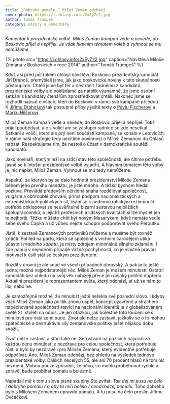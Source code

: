 ```yaml
---
title: „Dobrýho pomálu.“ Miloš Zeman odchází
cover-photo: https://i.ohlasy.info/2xEyZz2.jpg
author: Tomáš Trumpeš
category: názory a komentáře
---
```


*Komentář k prezidentské volbě. Miloš Zeman kampaň vede a nevede, do Boskovic přijel a nepřijel. Je však hlavním tématem voleb a vyhnout se mu nemůžeme.*

{% photo src="https://i.ohlasy.info/2xEyZz2.jpg" caption="Návštěva Miloše Zemana v Boskovicích v roce 2014" author="Tomáš Trumpeš" %}

Když asi před půl rokem ohlásil návštěvu Boskovic prezidentský kandidát Jiří Drahoš, přemýšleli jsme, jak jako boskovické noviny k této skutečnosti přistoupíme. Chtěli jsme být fér a nestranit žádnému z kandidátů, prezidentské volby ale pokládáme za natolik významné, že jsme osobní setkání s kandidáty čtenářům zprostředkovat chtěli. Nakonec jsme se rozhodli napsat o všech, kteří do Boskovic v rámci své kampaně přijedou. K [Jiřímu Drahošovi](http://www.ohlasy.info/clanky/2017/06/drahos.html) tak postupně přibyly ještě texty o [Pavlu Fischerovi](http://www.ohlasy.info/clanky/2017/12/fischer.html) a [Marku Hilšerovi](http://www.ohlasy.info/clanky/2018/01/hilser.html).

Miloš Zeman kampaň vede a nevede, do Boskovic přijel a nepřijel. Totiž přijel poobědvat, ale s voliči ani se zástupci radnice se zde nesetkal. Setkání s voliči, které ale prý není součástí kampaně, se konalo v Letovicích. V rámci naší strategie tedy necítíme povinnost o Miloši Zemanovi do Ohlasů napsat. Respektujeme tím, že nestojí o účast v demokratické soutěži kandidátů.

Jako novináři, kterým leží na srdci stav této společnosti, ale cítíme potřebu jasně se k letošní prezidentské volbě vyjádřit. A hlavním tématem této volby je, nic naplat, Miloš Zeman. Vyhnout se mu tedy nemůžeme.

Aspektů, ze kterých by se dalo hodnotit prezidentství Miloše Zemana během jeho prvního mandátu, je jistě mnoho. A těžko bychom hledali pozitiva. Převládá především očividná snaha rozdělovat společnost, vulgární a obhroublé chování, přímá podpora nacionalistických a extremistických politických sil, lísání se k nedemokratickým režimům či potřeba obklopovat se neuvěřitelně bizarní sestavou nejbližších spolupracovníků, o jejichž profesních a lidských kvalitách si lze myslet jen to nejhorší. Těžko můžete chtít být novým Masarykem, když nemáte vedle sebe svého Čapka a už vůbec nejste schopni podporovat svého Peroutku.

Jistě, k sestavě Zemanových protivníků můžeme a musíme být rovněž kritičtí. Pohled na partu, která se společně s vrchním čarodějem utíká účastnit *hradního sabatu*, je místy zdrojem minimálně silného zklamání. I zde panují v nejednom případě vážné pochybnosti, co je vlastně pravou motivací k úsilí stát se českým prezidentem.

Rozdíl v úrovni je ale snad ve všech případech obrovský. A pak je tu ještě jedna, možná nejpodstatnější věc. Miloš Zeman je mužem minulosti. Ostatní kandidáti bez ohledu na svůj věk nabízejí přece jen nějaký pohled dopředu. Aktuální prezident je reprezentantem světa, který odchází, ať už se nám to líbí, nebo ne.

Je samozřejmě možné, že minulost ještě neřekla své poslední slovo. I kdyby však Miloš Zeman jako politik znovu uspěl, koncept uzavřené a strachem napěchované společnosti stavící na nacionální identitě je v globalizovaném světě 21. století na odpis. Je jen otázkou, jak bolestné toto loučení se s minulostí pro naši zemi bude. Život ale nelze zastavit, jakkoliv se o to mohou zpátečnické a destruktivní síly zemanovské politiky ještě nějakou dobu snažit.

Život nelze zastavit a stáří také ne. Setrvávání na pozicích hájících za každou cenu minulost je nezdravé pro celou společnost, která potřebuje růst, a bylo by nezdravé i pro Miloše Zemana, který evidentně potřebuje odpočívat. Ano, Miloš Zeman odchází, bez ohledu na výsledek lednové prezidentské volby. Dalších necelých 55, ale ani 70 procent hlasů na tom nic nezmění. Mohou pouze způsobit, že něco, co mohlo proběhnout rychle a zdravě, bude probíhat pomalu a bolestně. 

Napadají mě k tomu slova písně skupiny Sto zvířat: *Tak dej mi pusu na čelo / dobrýho pomálu / a aby to míň bolelo / neodcházej pomalu.* Toho dobrého bylo s Milošem Zemanem opravdu pomálu. A tu pusu na čelo prosím Jiřímu Ovčáčkovi.
